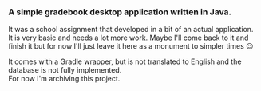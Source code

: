 ### A simple gradebook desktop application written in Java.

It was a school assignment that developed in a bit of an actual application.  
It is very basic and needs a lot more work. Maybe I'll come back to it and finish it but for now I'll just leave it here as a monument to simpler times :wink:

It comes with a Gradle wrapper, but is not translated to English and the database is not fully implemented.  
For now I'm archiving this project.